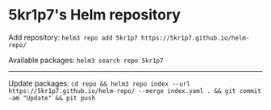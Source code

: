 # 5kr1p7's Helm repository

Add repository: `helm3 repo add 5kr1p7 https://5kr1p7.github.io/helm-repo/`

Available packages: `helm3 search repo 5kr1p7`

---

Update packages: `cd repo && helm3 repo index --url https://5kr1p7.github.io/helm-repo/ --merge index.yaml . && git commit -am "Update" && pit push`
